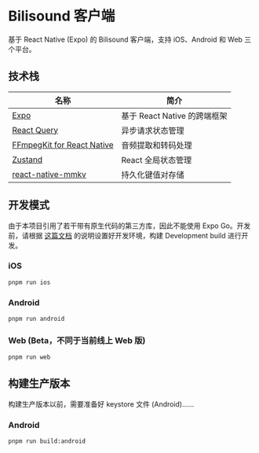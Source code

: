 # Bilisound 客户端

基于 React Native (Expo) 的 Bilisound 客户端，支持 iOS、Android 和 Web 三个平台。

## 技术栈

| 名称                                                                    | 简介                                 |
|-----------------------------------------------------------------------|------------------------------------|
| [Expo](https://expo.dev/)                                             | 基于 React Native 的跨端框架              |
| [React Query](https://tanstack.com/query/latest)                      | 异步请求状态管理                           |
| [FFmpegKit for React Native](https://github.com/arthenica/ffmpeg-kit) | 音频提取和转码处理                          |
| [Zustand](https://zustand-demo.pmnd.rs/)                              | React 全局状态管理                       |
| [react-native-mmkv](https://github.com/mrousavy/react-native-mmkv)    | 持久化键值对存储                           |

## 开发模式

由于本项目引用了若干带有原生代码的第三方库，因此不能使用 Expo Go。开发前，请根据 [这篇文档](https://docs.expo.dev/guides/local-app-development/) 的说明设置好开发环境，构建 Development build 进行开发。

### iOS

```bash
pnpm run ios
```

### Android

```bash
pnpm run android
```

### Web (Beta，不同于当前线上 Web 版)

```bash
pnpm run web
```

## 构建生产版本

构建生产版本以前，需要准备好 keystore 文件 (Android)……

### Android

```bash
pnpm run build:android
```
